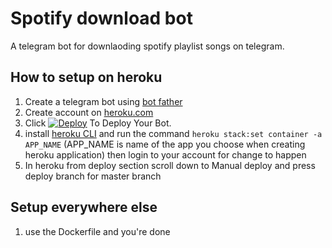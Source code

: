 # Spotify download bot
A telegram bot for downlaoding spotify playlist songs on telegram.

## How to setup on heroku
1. Create a telegram bot using [bot father](https://core.telegram.org/bots#3-how-do-i-create-a-bot)
2. Create account on [heroku.com](https://heroku.com/)
3. Click [![Deploy](https://www.herokucdn.com/deploy/button.svg)](https://dashboard.heroku.com/new?button-url=https%3A%2F%2Fgithub.com%2F&template=https%3A%2F%2Fgithub.com%2Fluciferhunmain%2Fspotify_download_bot) To Deploy Your Bot.
8. install [heroku CLI](https://devcenter.heroku.com/articles/heroku-cli#download-and-install) and run the command `heroku stack:set container -a APP_NAME` (APP_NAME is name of the app you choose when creating heroku application) then login to your account for change to happen
8. In heroku from deploy section scroll down to Manual deploy and press deploy branch for master branch

## Setup everywhere else
1. use the Dockerfile and you're done
